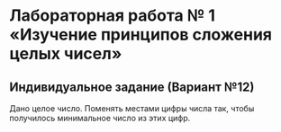 # Лабораторная работа № 1 «Изучение принципов сложения целых чисел»

## Индивидуальное задание (Вариант №12)

Дано целое число. Поменять местами цифры числа так, чтобы получилось минимальное число из этих цифр.
